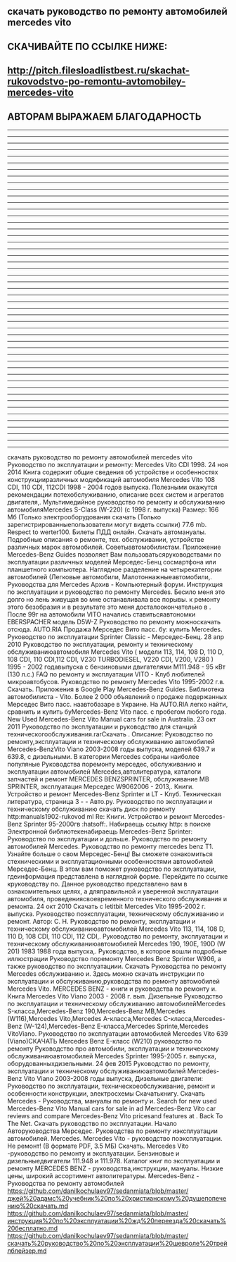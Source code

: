 скачать руководство по ремонту автомобилей mercedes vito
--------------------------------------------------
СКАЧИВАЙТЕ ПО ССЫЛКЕ НИЖЕ:
--------------------------------------------------
http://pitch.filesloadlistbest.ru/skachat-rukovodstvo-po-remontu-avtomobiley-mercedes-vito
--------------------------------------------------
АВТОРАМ ВЫРАЖАЕМ БЛАГОДАРНОСТЬ
--------------------------------------------------
--------------------------------------------------
--------------------------------------------------
--------------------------------------------------
--------------------------------------------------
--------------------------------------------------
--------------------------------------------------
--------------------------------------------------
--------------------------------------------------
--------------------------------------------------
--------------------------------------------------
--------------------------------------------------
--------------------------------------------------
--------------------------------------------------
--------------------------------------------------
--------------------------------------------------
--------------------------------------------------
--------------------------------------------------
--------------------------------------------------
--------------------------------------------------
--------------------------------------------------
--------------------------------------------------
--------------------------------------------------
--------------------------------------------------
--------------------------------------------------
--------------------------------------------------
--------------------------------------------------
--------------------------------------------------
--------------------------------------------------
--------------------------------------------------
--------------------------------------------------
--------------------------------------------------
--------------------------------------------------
--------------------------------------------------
--------------------------------------------------
--------------------------------------------------
--------------------------------------------------
--------------------------------------------------
--------------------------------------------------
--------------------------------------------------
--------------------------------------------------
--------------------------------------------------
--------------------------------------------------
--------------------------------------------------
--------------------------------------------------
--------------------------------------------------
--------------------------------------------------
--------------------------------------------------
--------------------------------------------------
--------------------------------------------------
скачать руководство по ремонту автомобилей mercedes vito Руководство по эксплуатации и ремонту: Mercedes Vito CDI 1998. 24 ноя 2014  Книга содержит общие сведения об устройстве и особенностях конструкцииразличных модификаций автомобиля Mercedes Vito 108 CDI, 110 CDI, 112CDI 1998 - 2004 годов выпуска. Полезными окажутся рекомендации потехобслуживанию, описание всех систем и агрегатов двигателя,. Мультимедийное руководство по ремонту и обслуживанию автомобиляMercedes S-Class (W-220) (c 1998 г. выпуска) Размер: 166 Мб (Только  электрооборудования скачать (Только зарегистрированныепользователи могут видеть ссылки) 77.6 mb. Respect to werter100. Билеты ПДД онлайн. Скачать автомануалы. Подробные описания о ремонте, тех. обслуживании, устройстве различных марок автомобилей. Советыавтомобилистам. Приложение Mercedes-Benz Guides позволяет Вам пользоватьсяруководствами по эксплуатации различных моделей Мерседес-Бенц сосмартфона или планшетного компьютера. Наглядное разделение на четырекатегории автомобилей (Легковые автомобили, Малотоннажныеавтомобили,. Руководства для Mercedes Архив - Компьютерный форум. Инструкция по эксплуатации и руководство по ремонту Mercedes. Бесило меня это долго но лень живущая во мне останавливала все порывы. к ремонту этого безобразия и в результате это меня досталоокончательно в . После 99г на автомобили VITO начались ставитьсяавтономки EBERSPACHER модель D5W-Z  Руководство по ремонту можноскачать отсюда. AUTO.RIA  Продажа Мерседес Вито пасс. бу: купить Mercedes. Руководство по эксплуатации Sprinter Classic - Мерседес-Бенц. 28 апр 2010  Руководство по эксплуатации, ремонту и техническому обслуживаниюавтомобиля Mercedes Vito ( модели 113, 114, 108 D, 110 D, 108 CDI, 110 CDI,112 CDI, V230 TURBODIESEL, V220 CDI, V200, V280 ) 1995 - 2002 годавыпуска с бензиновыми двигателями M111.948 - 95 кВт (130 л.с.)
FAQ по ремонту и эксплуатации VITO - Клуб любителей микроавтобусов. Руководство по ремонту Mercedes Vito 1995-2002 г.в.  Скачать. Приложения в Google Play  Mercedes-Benz Guides. Библиотека автомобилиста - Vito. Более 2 000 объявлений о продаже подержанных Мерседес Вито пасс. наавтобазаре в Украине. На AUTO.RIA легко найти, сравнить и купить буMercedes-Benz Vito пасс. с пробегом любого года. New  Used Mercedes-Benz Vito Manual cars for sale in Australia. 23 окт 2011  Руководство по эксплуатации и руководство для станций техническогообслуживания.rarСкачать . Описание: Руководство по ремонту,эксплуатации и техническому обслуживанию автомобилей Mercedes-BenzVito  Viano 2003-2008 годы выпуска, моделей 639.7 и 639.8, с дизельными. В категории Mercedes собраны наиболее популяные Руководства поремонту мерседес, обслуживанию и эксплуатации автомобилей Mercedes,автолитература, каталоги запчастей и  ремонт MERCEDES BENZSPRINTER, обслуживание MB SPRINTER, эксплуатация Мерседес W9062006 - 2013,. Книги. Устройство и ремонт Mercedes-Benz Sprinter и LT - Клуб. Техническая литература, страница 3 -  - Авто.ру. Руководство по эксплуатации и техническому обслуживанию
скачать диск по ремонту http:manuals1902-rukovod  ml Re: Книги. Устройство и ремонт Mercedes-Benz Sprinter 95-2000гв :hatsoff:. Набираещь ссылку http: в поиске Электронной библиотекенабираещь Mercedes-Benz Sprinter: Руководство по эксплуатации и дольше. Руководство по ремонту автомобилей Mercedes. Руководство по ремонту mercedes benz Т1. Узнайте больше о свом Мерседес-Бенц! Вы сможете ознакомиться стехническими и эксплуатационными особенностями автомобилей Мерседес-Бенц. В этом вам поможет руководство по эксплуатации, гдеинформация представлена в наглядной форме. Перейдите по ссылке круководству по. Данное руководство представлено вам в ознакомительных целях, а дляправильной и уверенной эксплуатации автомобиля, проведениясвоевременного технического обслуживания и ремонта. 24 окт 2010  Скачать c letitbit Mercedes Vito 1995-2002 г. выпуска. Руководство поэксплуатации, техническому обслуживанию и ремонт. Автор: С. Н. Руководство по ремонту, эксплуатации и техническому обслуживаниюавтомобилей Mercedes Vito 113, 114, 108 D, 110 D, 108 CDI, 110 CDI, 112 CDI,. Руководство по ремонту, эксплуатации и техническому обслуживаниюавтомобилей Mercedes 190, 190E, 190D (W 201) 1983  1988 года выпуска,. Руководство, в которое вошли подробные иллюстрации Руководство поремонту Mercedes Benz Sprinter W906, а также руководство по эксплуатациии. Скачать Руководства по ремонту Mercedes обслуживанию и. Здесь можно скачать инструкции по эксплуатации и обслуживанию,руководства по ремонту автомобилей Mercedes Vito. MERCEDES BENZ - книги и руководства по ремонту и. Книга Mercedes Vito Viano 2003 - 2008 г. вып. Дизельные
Руководство по эксплуатации и техническому обслуживанию автомобилейMercedes S-класса,Mercedes-Benz 190,Mercedes-Benz MB,Mercedes (W116),Mercedes Vito,Mercedes A-класса,Mercedes C-класса,Mercedes-Benz (W-124),Mercedes-Benz E-класса,Mercedes Sprinte,Mercedes VitoViano. Руководство по эксплуатации автомобилей Mercedes Vito 639 (Viano)СКАЧАТЬ  Mercedes Benz E-класс (W210) руководство по ремонту Руководство про автомобили, эксплуатации и техническому обслуживаниюавтомобилей Mercedes Sprinter 1995-2005 г. выпуска, оборудованныхдизельными. 24 фев 2015  Руководство по ремонту, эксплуатации и техническому обслуживаниюавтомобилей Mercedes-Benz Vito  Viano 2003-2008 годы выпуска, Дизельные двигатели: Руководство по эксплуатации, техническоеобслуживание, ремонт и особенности конструкции, электросхемы  Скачатькнигу. Скачать Mercedes - Руководства, мануалы по ремонту и. Search for new  used Mercedes-Benz Vito Manual cars for sale in ad Mercedes-Benz Vito car reviews and compare Mercedes-Benz Vito pricesand features at . Back To The Net. Скачать руководство по эксплуатации. Начало  Авторуководства Мерседес. Руководства по ремонту иэксплуатации автомобилей. Mercedes. Mercedes Vito - руководство поэксплуатации. Не ремонт! (В формате PDF, 3.5 МБ) Скачать. Mercedes Vito -руководство по ремонту и эксплуатации. Бензиновые и дизельныедвигатели 111.948 и 111.978. Каталог книг по эксплуатации и ремонту MERCEDES BENZ - руководства,инструкции, мануалы. Низкие цены, широкий ассортимент автолитературы. Mercedes-Benz - Руководства по ремонту автомобилей
https://github.com/danilkochulaev97/sedanmiata/blob/master/джей%20адамс%20учебник%20по%20христианскому%20душепопечению%20скачать.md
https://github.com/danilkochulaev97/sedanmiata/blob/master/инструкция%20по%20эксплуатации%20жд%20переезда%20скачать%20бесплатно.md
https://github.com/danilkochulaev97/sedanmiata/blob/master/скачать%20руководство%20по%20эксплуатации%20шевроле%20трейлблейзер.md